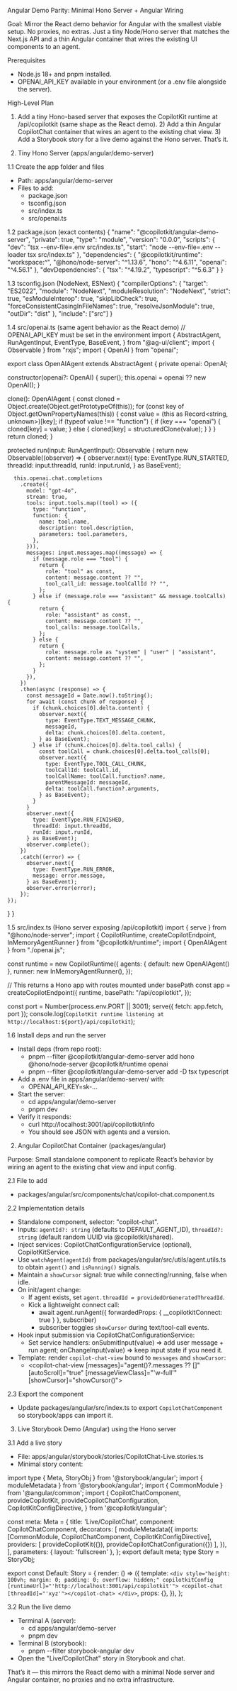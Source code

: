 Angular Demo Parity: Minimal Hono Server + Angular Wiring

Goal: Mirror the React demo behavior for Angular with the smallest viable setup. No proxies, no extras. Just a tiny Node/Hono server that matches the Next.js API and a thin Angular container that wires the existing UI components to an agent.

Prerequisites
- Node.js 18+ and pnpm installed.
- OPENAI_API_KEY available in your environment (or a .env file alongside the server).

High-Level Plan
1) Add a tiny Hono-based server that exposes the CopilotKit runtime at /api/copilotkit (same shape as the React demo). 2) Add a thin Angular CopilotChat container that wires an agent to the existing chat view. 3) Add a Storybook story for a live demo against the Hono server. That’s it.

1) Tiny Hono Server (apps/angular/demo-server)

1.1 Create the app folder and files
- Path: apps/angular/demo-server
- Files to add:
  - package.json
  - tsconfig.json
  - src/index.ts
  - src/openai.ts

1.2 package.json (exact contents)
{
  "name": "@copilotkit/angular-demo-server",
  "private": true,
  "type": "module",
  "version": "0.0.0",
  "scripts": {
    "dev": "tsx --env-file=.env src/index.ts",
    "start": "node --env-file=.env --loader tsx src/index.ts"
  },
  "dependencies": {
    "@copilotkit/runtime": "workspace:^",
    "@hono/node-server": "^1.13.6",
    "hono": "^4.6.11",
    "openai": "^4.56.1"
  },
  "devDependencies": {
    "tsx": "^4.19.2",
    "typescript": "^5.6.3"
  }
}

1.3 tsconfig.json (NodeNext, ESNext)
{
  "compilerOptions": {
    "target": "ES2022",
    "module": "NodeNext",
    "moduleResolution": "NodeNext",
    "strict": true,
    "esModuleInterop": true,
    "skipLibCheck": true,
    "forceConsistentCasingInFileNames": true,
    "resolveJsonModule": true,
    "outDir": "dist"
  },
  "include": ["src"]
}

1.4 src/openai.ts (same agent behavior as the React demo)
// OPENAI_API_KEY must be set in the environment
import {
  AbstractAgent,
  RunAgentInput,
  EventType,
  BaseEvent,
} from "@ag-ui/client";
import { Observable } from "rxjs";
import { OpenAI } from "openai";

export class OpenAIAgent extends AbstractAgent {
  private openai: OpenAI;

  constructor(openai?: OpenAI) {
    super();
    this.openai = openai ?? new OpenAI();
  }

  clone(): OpenAIAgent {
    const cloned = Object.create(Object.getPrototypeOf(this));
    for (const key of Object.getOwnPropertyNames(this)) {
      const value = (this as Record<string, unknown>)[key];
      if (typeof value !== "function") {
        if (key === "openai") {
          cloned[key] = value;
        } else {
          cloned[key] = structuredClone(value);
        }
      }
    }
    return cloned;
  }

  protected run(input: RunAgentInput): Observable<BaseEvent> {
    return new Observable<BaseEvent>((observer) => {
      observer.next({
        type: EventType.RUN_STARTED,
        threadId: input.threadId,
        runId: input.runId,
      } as BaseEvent);

      this.openai.chat.completions
        .create({
          model: "gpt-4o",
          stream: true,
          tools: input.tools.map((tool) => ({
            type: "function",
            function: {
              name: tool.name,
              description: tool.description,
              parameters: tool.parameters,
            },
          })),
          messages: input.messages.map((message) => {
            if (message.role === "tool") {
              return {
                role: "tool" as const,
                content: message.content ?? "",
                tool_call_id: message.toolCallId ?? "",
              };
            } else if (message.role === "assistant" && message.toolCalls) {
              return {
                role: "assistant" as const,
                content: message.content ?? "",
                tool_calls: message.toolCalls,
              };
            } else {
              return {
                role: message.role as "system" | "user" | "assistant",
                content: message.content ?? "",
              };
            }
          }),
        })
        .then(async (response) => {
          const messageId = Date.now().toString();
          for await (const chunk of response) {
            if (chunk.choices[0].delta.content) {
              observer.next({
                type: EventType.TEXT_MESSAGE_CHUNK,
                messageId,
                delta: chunk.choices[0].delta.content,
              } as BaseEvent);
            } else if (chunk.choices[0].delta.tool_calls) {
              const toolCall = chunk.choices[0].delta.tool_calls[0];
              observer.next({
                type: EventType.TOOL_CALL_CHUNK,
                toolCallId: toolCall.id,
                toolCallName: toolCall.function?.name,
                parentMessageId: messageId,
                delta: toolCall.function?.arguments,
              } as BaseEvent);
            }
          }
          observer.next({
            type: EventType.RUN_FINISHED,
            threadId: input.threadId,
            runId: input.runId,
          } as BaseEvent);
          observer.complete();
        })
        .catch((error) => {
          observer.next({
            type: EventType.RUN_ERROR,
            message: error.message,
          } as BaseEvent);
          observer.error(error);
        });
    });
  }
}

1.5 src/index.ts (Hono server exposing /api/copilotkit)
import { serve } from "@hono/node-server";
import { CopilotRuntime, createCopilotEndpoint, InMemoryAgentRunner } from "@copilotkit/runtime";
import { OpenAIAgent } from "./openai.js";

const runtime = new CopilotRuntime({
  agents: { default: new OpenAIAgent() },
  runner: new InMemoryAgentRunner(),
});

// This returns a Hono app with routes mounted under basePath
const app = createCopilotEndpoint({
  runtime,
  basePath: "/api/copilotkit",
});

const port = Number(process.env.PORT || 3001);
serve({ fetch: app.fetch, port });
console.log(`CopilotKit runtime listening at http://localhost:${port}/api/copilotkit`);

1.6 Install deps and run the server
- Install deps (from repo root):
  - pnpm --filter @copilotkit/angular-demo-server add hono @hono/node-server @copilotkit/runtime openai
  - pnpm --filter @copilotkit/angular-demo-server add -D tsx typescript
- Add a .env file in apps/angular/demo-server/ with:
  - OPENAI_API_KEY=sk-...
- Start the server:
  - cd apps/angular/demo-server
  - pnpm dev
- Verify it responds:
  - curl http://localhost:3001/api/copilotkit/info
  - You should see JSON with agents and a version.

2) Angular CopilotChat Container (packages/angular)

Purpose: Small standalone component to replicate React’s <CopilotChat> behavior by wiring an agent to the existing chat view and input config.

2.1 File to add
- packages/angular/src/components/chat/copilot-chat.component.ts

2.2 Implementation details
- Standalone component, selector: "copilot-chat".
- Inputs: `agentId?: string` (defaults to DEFAULT_AGENT_ID), `threadId?: string` (default random UUID via @copilotkit/shared).
- Inject services: CopilotChatConfigurationService (optional), CopilotKitService.
- Use `watchAgent(agentId)` from packages/angular/src/utils/agent.utils.ts to obtain `agent()` and `isRunning()` signals.
- Maintain a `showCursor` signal: true while connecting/running, false when idle.
- On init/agent change:
  - If agent exists, set `agent.threadId = providedOrGeneratedThreadId`.
  - Kick a lightweight connect call:
    - await agent.runAgent({ forwardedProps: { __copilotkitConnect: true } }, subscriber)
    - subscriber toggles `showCursor` during text/tool-call events.
- Hook input submission via CopilotChatConfigurationService:
  - Set service handlers: onSubmitInput(value) ⇒ add user message + run agent; onChangeInput(value) ⇒ keep input state if you need it.
- Template: render `copilot-chat-view` bound to `messages` and `showCursor`:
  - <copilot-chat-view [messages]="agent()?.messages ?? []" [autoScroll]="true" [messageViewClass]="'w-full'" [showCursor]="showCursor()"></copilot-chat-view>

2.3 Export the component
- Update packages/angular/src/index.ts to export `CopilotChatComponent` so storybook/apps can import it.

3) Live Storybook Demo (Angular) using the Hono server

3.1 Add a live story
- File: apps/angular/storybook/stories/CopilotChat-Live.stories.ts
- Minimal story content:

import type { Meta, StoryObj } from '@storybook/angular';
import { moduleMetadata } from '@storybook/angular';
import { CommonModule } from '@angular/common';
import {
  CopilotChatComponent,
  provideCopilotKit,
  provideCopilotChatConfiguration,
  CopilotKitConfigDirective,
} from '@copilotkit/angular';

const meta: Meta<CopilotChatComponent> = {
  title: 'Live/CopilotChat',
  component: CopilotChatComponent,
  decorators: [
    moduleMetadata({
      imports: [CommonModule, CopilotChatComponent, CopilotKitConfigDirective],
      providers: [
        provideCopilotKit({}),
        provideCopilotChatConfiguration({})
      ],
    }),
  ],
  parameters: { layout: 'fullscreen' },
};
export default meta;
type Story = StoryObj<CopilotChatComponent>;

export const Default: Story = {
  render: () => ({
    template: `
      <div style="height: 100vh; margin: 0; padding: 0; overflow: hidden;"
           copilotkitConfig
           [runtimeUrl]="'http://localhost:3001/api/copilotkit'">
        <copilot-chat [threadId]="'xyz'"></copilot-chat>
      </div>
    `,
    props: {},
  }),
};

3.2 Run the live demo
- Terminal A (server):
  - cd apps/angular/demo-server
  - pnpm dev
- Terminal B (storybook):
  - pnpm --filter storybook-angular dev
- Open the "Live/CopilotChat" story in Storybook and chat.

That’s it — this mirrors the React demo with a minimal Node server and Angular container, no proxies and no extra infrastructure.


